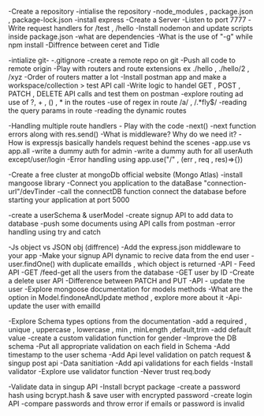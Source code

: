 -Create a repository
-intialise the repository
-node_modules , package.json , package-lock.json
-install express
-Create a Server
-Listen to port 7777
-Write request handlers for /test , /hello
-Install nodemon and update scripts  inside package.json
-what are dependencies
-What is the use of "-g" while npm install
-Diffrence between ceret and Tidle


-intialize git-
-.gitignore
-create a remote repo on git
-Push all code to remote origin
-Play with routers and route extensions ex ./hello , ./hello/2 , /xyz
-Order of routers matter a lot
-Install postman app and make a workspace/collection > test API call
-Write logic to handel GET , POST , PATCH , DELETE API calls and test them on postman 
-explore routing ad use of ?, + , () , * in the routes
-use of regex in route /a/ , /.*fly$/
-reading the query params in route
-reading the dynamic routes


-Handling multiple route handlers - Play with the code
-next()
-next function errors along with res.send()
-What is middleware? Why do we need it?
-How is expressjs basically handels request behind the scenes
-app.use vs app.all
-write a dummy auth for admin 
-write a dummy auth for all userAuth except/user/login
-Error handling using app.use("/" , (err , req , res)=>{})


-Create a free cluster at mongoDb official website (Mongo Atlas)
-install mangoose library
-Connect you application to the dataBase "connection-url"/devTinder
-call the connectDB function connect the database before starting your application at port 5000

-create a userSchema & userModel
-create signup API to add data to database
-push some documents using API calls from postman
-error handling using try and catch


-Js object vs JSON obj (diffrence)
-Add the express.json middleware to your app
-Make your signup API dynamic to recive data from the end user
-user.findOne() with duplicate emailIds , which object is returned
-API - Feed API  -GET /feed-get all the users from the database
-GET user by ID 
-Create a delete user API
-Difference between PATCH and PUT
-API - update the user
-Explore mongoose documentation for models methods 
-What are the option in Model.findoneAndUpdate method , explore more about it
-Api-update the user with emailId


-Explore Schema types options from the documentation
-add a required , unique , uppercase , lowercase , min , minLength ,default,trim
-add default value
-create a custom validation function for gender
-Improve the DB schema -Put all appropriate validation on each field in Schema
-Add timestamp to the user schema 
-Add Api level validation on patch request & singup post api 
-Data sanitiation -Add api validations for each fields
-Install validator 
-Explore use validator function
-Never trust req.body



-Validate data in singup API
-Install bcrypt package
-create a password hash using bcrypt.hash & save user with encrypted password
-create login API
-compare passwords and throw error if emails or password is invalid